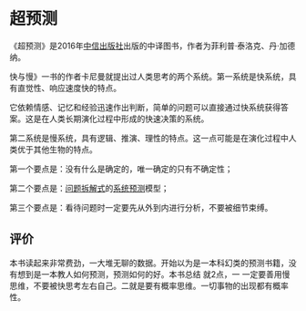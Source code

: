 # 超预测

《超预测》是2016年[中信出版社](https://baike.baidu.com/item/中信出版社/2931859?fromModule=lemma_inlink)出版的中译图书，作者为菲利普·泰洛克、丹·加德纳。

快与慢》一书的作者卡尼曼就提出过人类思考的两个系统。第一系统是快系统，具有直觉性、响应速度快的特点。

它依赖情感、记忆和经验迅速作出判断，简单的问题可以直接通过快系统获得答案。这是在人类长期演化过程中形成的快速决策的系统。

第二系统是慢系统，具有逻辑、推演、理性的特点。这一点可能是在演化过程中人类优于其他生物的特点。

第一个要点是：没有什么是确定的，唯一确定的只有不确定性；

第二个要点是：[问题拆解式](https://www.zhihu.com/search?q=问题拆解式&search_source=Entity&hybrid_search_source=Entity&hybrid_search_extra={"sourceType"%3A"answer"%2C"sourceId"%3A701273107})的[系统预测](https://www.zhihu.com/search?q=系统预测&search_source=Entity&hybrid_search_source=Entity&hybrid_search_extra={"sourceType"%3A"answer"%2C"sourceId"%3A701273107})模型；

第三个要点是：看待问题时一定要先从外到内进行分析，不要被细节束缚。

## 评价

本书读起来非常费劲，一大堆无聊的数据。开始以为是一本科幻类的预测书籍，没有想到是一本教人如何预测，预测如何的好。本书总结 就2点，一 一定要善用慢思维，不要被快思考左右自己。二就是要有概率思维。一切事物的出现都有概率性。